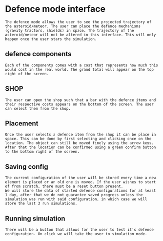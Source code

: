 # Defence mode interface
    The defence mode allows the user to see the projected trajectory of the asteroid/meteor. The user can place the defence mechanisms (gravity tractors, shields) in space. The trajectory of the asteroid/meteor will not be altered in this interface. This will only happen once the user stars the simulation. 

## defence components
    Each of the components comes with a cost that represents how much this would cost in the real world. The grand total will appear on the top right of the screen. 

## SHOP
    The user can open the shop such that a bar with the defence items and their respective costs appears on the bottom of the screen. The user can select them from the shop.

## Placement
    Once the user selects a defence item from the shop it can be place in space. This can be done by first selecting and clicking once on the location. The object can still be moved finely using the arrow keys. After that the location can be confirmed using a green confirm button to the bottom right of the screen.

## Saving config
    The current configuration of the user will be stored every time a new element is placed or an old one is moved. If the user wishes to start of from scratch, there must be a reset button present. 
    We will store the data of started defence configurations for at least 1 day, after that we do not guarantee saved progress unless the simulation was run with said configuration, in which case we will store the last 3 run simulations. 

## Running simulation
    There will be a button that allows for the user to test it's defence configuration. On click we will take the user to simulation mode. 
